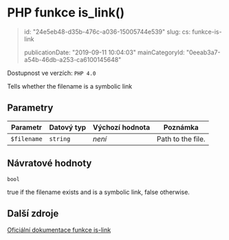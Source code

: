 PHP funkce is_link()
====================

> id: "24e5eb48-d35b-476c-a036-15005744e539"
> slug:
> 	cs: funkce-is-link
>
> publicationDate: "2019-09-11 10:04:03"
> mainCategoryId: "0eeab3a7-a54b-46db-a253-ca6100145648"

Dostupnost ve verzích: `PHP 4.0`

Tells whether the filename is a symbolic link


Parametry
--------------

| Parametr | Datový typ | Výchozí hodnota | Poznámka |
|-----|-----|-----|-----|
| `$filename` | `string` | *není* | Path to the file. |


Návratové hodnoty
----------------

`bool`

true if the filename exists and is a symbolic link, false
otherwise.

Další zdroje
------------

[Oficiální dokumentace funkce is-link](https://www.php.net/manual/en/function.is-link.php)
